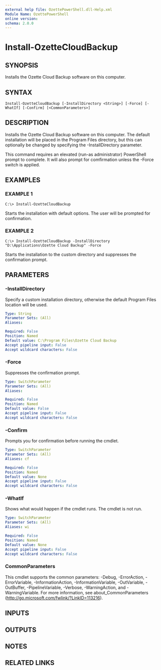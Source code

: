 ```yaml
---
external help file: OzettePowerShell.dll-Help.xml
Module Name: OzettePowerShell
online version:
schema: 2.0.0
---
```


# Install-OzetteCloudBackup

## SYNOPSIS
Installs the Ozette Cloud Backup software on this computer.

## SYNTAX

```
Install-OzetteCloudBackup [-InstallDirectory <String>] [-Force] [-WhatIf] [-Confirm] [<CommonParameters>]
```

## DESCRIPTION
Installs the Ozette Cloud Backup software on this computer.
The default installation will be placed in the Program Files directory, but this can optionally be changed by specifying the -InstallDirectory parameter.

This command requires an elevated (run-as administrator) PowerShell prompt to complete.
It will also prompt for comfirmation unless the -Force switch is applied.

## EXAMPLES

### EXAMPLE 1
```
C:\> Install-OzetteCloudBackup
```

Starts the installation with default options.
The user will be prompted for confirmation.

### EXAMPLE 2
```
C:\> Install-OzetteCloudBackup -InstallDirectory "D:\Applications\Ozette Cloud Backup" -Force
```

Starts the installation to the custom directory and suppresses the confirmation prompt.

## PARAMETERS

### -InstallDirectory
Specify a custom installation directory, otherwise the default Program Files location will be used.

```yaml
Type: String
Parameter Sets: (All)
Aliases:

Required: False
Position: Named
Default value: C:\Program Files\Ozette Cloud Backup
Accept pipeline input: False
Accept wildcard characters: False
```

### -Force
Suppresses the confirmation prompt.

```yaml
Type: SwitchParameter
Parameter Sets: (All)
Aliases:

Required: False
Position: Named
Default value: False
Accept pipeline input: False
Accept wildcard characters: False
```

### -Confirm
Prompts you for confirmation before running the cmdlet.

```yaml
Type: SwitchParameter
Parameter Sets: (All)
Aliases: cf

Required: False
Position: Named
Default value: None
Accept pipeline input: False
Accept wildcard characters: False
```

### -WhatIf
Shows what would happen if the cmdlet runs.
The cmdlet is not run.

```yaml
Type: SwitchParameter
Parameter Sets: (All)
Aliases: wi

Required: False
Position: Named
Default value: None
Accept pipeline input: False
Accept wildcard characters: False
```

### CommonParameters
This cmdlet supports the common parameters: -Debug, -ErrorAction, -ErrorVariable, -InformationAction, -InformationVariable, -OutVariable, -OutBuffer, -PipelineVariable, -Verbose, -WarningAction, and -WarningVariable. For more information, see about_CommonParameters (http://go.microsoft.com/fwlink/?LinkID=113216).

## INPUTS

## OUTPUTS

## NOTES

## RELATED LINKS
